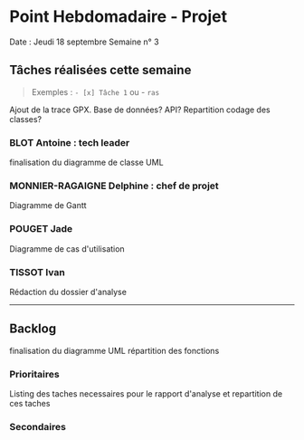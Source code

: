# Point Hebdomadaire - Projet

Date : Jeudi 18 septembre
Semaine n° 3

## Tâches réalisées cette semaine

> Exemples : `- [x] Tâche 1` ou - `ras`

Ajout de la trace GPX.
Base de données?
API?
Repartition codage des classes?

### BLOT Antoine : tech leader
finalisation du diagramme de classe UML

### MONNIER-RAGAIGNE Delphine : chef de projet
Diagramme de Gantt

### POUGET Jade
Diagramme de cas d'utilisation

### TISSOT Ivan
Rédaction du dossier d'analyse

---

## Backlog
finalisation du diagramme UML
répartition des fonctions

### Prioritaires
Listing des taches necessaires pour le rapport d'analyse et repartition de ces taches

### Secondaires
